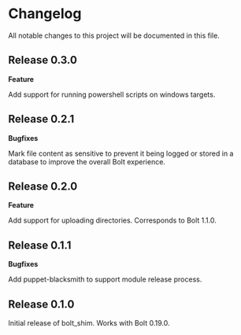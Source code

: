 # Changelog

All notable changes to this project will be documented in this file.

## Release 0.3.0

**Feature**

Add support for running powershell scripts on windows targets.

## Release 0.2.1

**Bugfixes**

Mark file content as sensitive to prevent it being logged or stored in a database to improve the overall Bolt experience.

## Release 0.2.0

**Feature**

Add support for uploading directories. Corresponds to Bolt 1.1.0.

## Release 0.1.1

**Bugfixes**

Add puppet-blacksmith to support module release process.

## Release 0.1.0

Initial release of bolt_shim. Works with Bolt 0.19.0.
